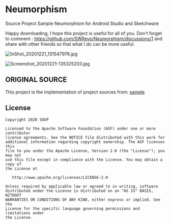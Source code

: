 # Neumorphism
Source Project Sample Neumorphism for Android Studio and Sketchware

Happy downloading, I hope this project is useful for all of you. Don't forget to comment : https://github.com/SWRevo/Neumorphism/discussions/1 and share with other friends so that what I do can be more useful.

![InShot_20201221_131547976.jpg](https://user-images.githubusercontent.com/71774787/102743976-98ef3880-4393-11eb-88d0-40c6a4812165.jpg)

![Screenshot_20201221-135325203.jpg](https://user-images.githubusercontent.com/71774787/102744087-e9669600-4393-11eb-8b04-32544f0d370d.jpg)

## ORIGINAL SOURCE
This project is the implementation of project sources from: [sample](https://github.com/fornewid/neumorphism)

## License

```
Copyright 2020 SOUP

Licensed to the Apache Software Foundation (ASF) under one or more contributor
license agreements. See the NOTICE file distributed with this work for
additional information regarding copyright ownership. The ASF licenses this
file to you under the Apache License, Version 2.0 (the "License"); you may not
use this file except in compliance with the License. You may obtain a copy of
the License at

   http://www.apache.org/licenses/LICENSE-2.0

Unless required by applicable law or agreed to in writing, software
distributed under the License is distributed on an "AS IS" BASIS, WITHOUT
WARRANTIES OR CONDITIONS OF ANY KIND, either express or implied. See the
License for the specific language governing permissions and limitations under
the License.
```
